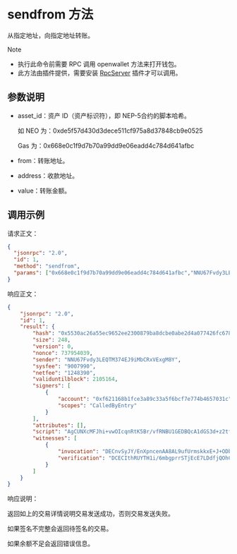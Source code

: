 # sendfrom 方法

从指定地址，向指定地址转账。

> [!Note]
>
> - 执行此命令前需要 RPC 调用 openwallet 方法来打开钱包。
> - 此方法由插件提供，需要安装 [RpcServer](https://github.com/neo-project/neo-modules/releases) 插件才可以调用。

## 参数说明

- asset_id：资产 ID（资产标识符），即 NEP-5合约的脚本哈希。

  如 NEO 为：0xde5f57d430d3dece511cf975a8d37848cb9e0525

  Gas 为：0x668e0c1f9d7b70a99dd9e06eadd4c784d641afbc

- from：转账地址。

- address：收款地址。

- value：转账金额。


## 调用示例

请求正文：

```json
{
  "jsonrpc": "2.0",
  "id": 1,
  "method": "sendfrom",
  "params": ["0x668e0c1f9d7b70a99dd9e06eadd4c784d641afbc","NNU67Fvdy3LEQTM374EJ9iMbCRxVExgM8Y","NZoiUCBHBZ4DquVE5mbdpTQGozvJkWHtE8", 20]
}
```

响应正文：

```json
{
    "jsonrpc": "2.0",
    "id": 1,
    "result": {
        "hash": "0x5530ac26a55ec9652ee2300879ba8dcbe0abe2d4a077426fc6783bbc269ba39b",
        "size": 248,
        "version": 0,
        "nonce": 737954039,
        "sender": "NNU67Fvdy3LEQTM374EJ9iMbCRxVExgM8Y",
        "sysfee": "9007990",
        "netfee": "1248390",
        "validuntilblock": 2105164,
        "signers": [
            {
                "account": "0xf621168b1fce3a89c33a5f6bcf7e774b4657031c",
                "scopes": "CalledByEntry"
            }
        ],
        "attributes": [],
        "script": "AgCUNXcMFJhi+vwOIcqnRtK5Br/vfRNBU1GEDBQcA1dGS3d+z2tfOsOJOs4fixYh9hPADAh0cmFuc2ZlcgwUvK9B1oTH1K1u4NmdqXB7nR8MjmZBYn1bUjg=",
        "witnesses": [
            {
                "invocation": "DECnvSyJY/EnXpncenAA8AL9ufUrmskkxE+J+ODbjro7VgLp2sHV2tffyA2fYsqAaZzsqhnZK/Ay8sEUSozOyT+n",
                "verification": "DCECIthRUYTH1i/6mbgprrSTjEcE7LDdfjQOhC6d8SGCY0MLQZVEDXg="
            }
        ]
    }
}
```

响应说明：

返回如上的交易详情说明交易发送成功，否则交易发送失败。

如果签名不完整会返回待签名的交易。

如果余额不足会返回错误信息。
